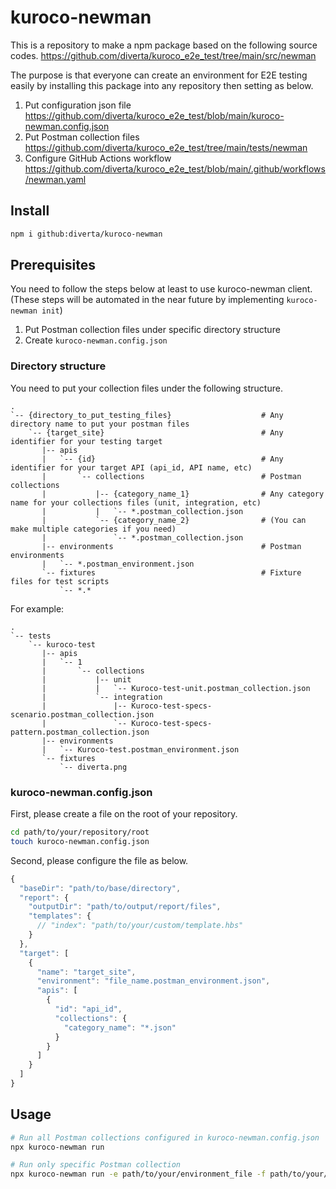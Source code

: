 # kuroco-newman

This is a repository to make a npm package based on the following source codes.
https://github.com/diverta/kuroco_e2e_test/tree/main/src/newman

The purpose is that everyone can create an environment for E2E testing easily by installing this package into any repository then setting as below.

1. Put configuration json file  
  https://github.com/diverta/kuroco_e2e_test/blob/main/kuroco-newman.config.json
2. Put Postman collection files  
  https://github.com/diverta/kuroco_e2e_test/tree/main/tests/newman
3. Configure GitHub Actions workflow  
  https://github.com/diverta/kuroco_e2e_test/blob/main/.github/workflows/newman.yaml

## Install
```sh
npm i github:diverta/kuroco-newman
```

## Prerequisites
You need to follow the steps below at least to use kuroco-newman client.  
(These steps will be automated in the near future by implementing `kuroco-newman init`)

1. Put Postman collection files under specific directory structure
2. Create `kuroco-newman.config.json`

### Directory structure
You need to put your collection files under the following structure.

```
.
`-- {directory_to_put_testing_files}                    # Any directory name to put your postman files
    `-- {target_site}                                   # Any identifier for your testing target
       |-- apis
       |   `-- {id}                                     # Any identifier for your target API (api_id, API name, etc)
       |       `-- collections                          # Postman collections
       |           |-- {category_name_1}                # Any category name for your collections files (unit, integration, etc)
       |           |   `-- *.postman_collection.json
       |           `-- {category_name_2}                # (You can make multiple categories if you need)
       |               `-- *.postman_collection.json
       |-- environments                                 # Postman environments
       |   `-- *.postman_environment.json
       `-- fixtures                                     # Fixture files for test scripts
           `-- *.*
```

For example:
```
.
`-- tests
    `-- kuroco-test
       |-- apis
       |   `-- 1
       |       `-- collections
       |           |-- unit
       |           |   `-- Kuroco-test-unit.postman_collection.json
       |           `-- integration
       |               |-- Kuroco-test-specs-scenario.postman_collection.json
       |               `-- Kuroco-test-specs-pattern.postman_collection.json
       |-- environments
       |   `-- Kuroco-test.postman_environment.json
       `-- fixtures
           `-- diverta.png
```

### kuroco-newman.config.json

First, please create a file on the root of your repository.

```sh
cd path/to/your/repository/root
touch kuroco-newman.config.json
```

Second, please configure the file as below.
```js
{
  "baseDir": "path/to/base/directory",
  "report": {
    "outputDir": "path/to/output/report/files",
    "templates": {
      // "index": "path/to/your/custom/template.hbs"
    }
  },
  "target": [
    {
      "name": "target_site",
      "environment": "file_name.postman_environment.json",
      "apis": [
        {
          "id": "api_id",
          "collections": {
            "category_name": "*.json"
          }
        }
      ]
    }
  ]
}
```

## Usage

```sh
# Run all Postman collections configured in kuroco-newman.config.json
npx kuroco-newman run

# Run only specific Postman collection
npx kuroco-newman run -e path/to/your/environment_file -f path/to/your/collection_file
```
